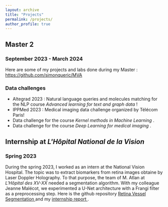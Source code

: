 ```yaml
---
layout: archive
title: "Projects"
permalink: /projects/
author_profile: true
---
```





## Master 2
### September 2023 - March 2024

Here are some of my projects and labs done during my Master : 
<a href="https://github.com/simonqueric/MVA"> https://github.com/simonqueric/MVA </a>


### Data challenges

- Altegrad 2023 : Natural language queries and molecules matching for the NLP course <i>Advanced learning for text and graph data</i> !
- IPPMed 2023 : Medical imaging data challenge organized by Télécom Paris!   
- Data challenge for the course  <i> Kernel methods in Machine Learning </i>.
- Data challenge for the course <i> Deep Learning for medical imaging </i>.


## Internship at <i> L'Hôpital National de la Vision</i>
### Spring 2023

During the spring 2023, I worked as an intern at the National Vision Hospital. The topic was to extract biomarkers from retina images obtaine by Laser Doppler Holography. To that purpose, the team of M. Atlan at <i>L'Hôpital des XV-XX</i> needed a segmentation algorithm. With my colleague Jeanne Malécot, we experimented a U-Net architecture with a Frangi filter as a preprocessing step. Here is the github repository <a href="https://github.com/simonqueric/RetinaVesselSegmentation"> Retina Vessel Segmentation </a> and my <a href="../files/rapport_stage.pdf"> internship report </a>.
